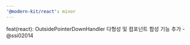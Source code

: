 ```yaml
---
'@modern-kit/react': minor
---
```


feat(react): OutsidePointerDownHandler 다형성 및 컴포넌트 합성 기능 추가 - @ssi02014
